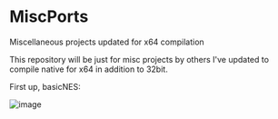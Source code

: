 # MiscPorts
Miscellaneous projects updated for x64 compilation


This repository will be just for misc projects by others I've updated to compile native for x64 in addition to 32bit. 

First up, basicNES:

![image](https://github.com/fafalone/MiscPorts/assets/7834493/edfac61f-3cfe-4c30-bb64-b5fbfd306e04)
